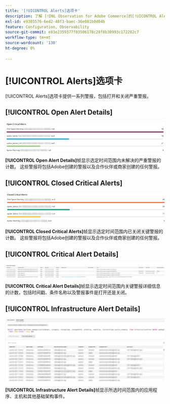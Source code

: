 ```yaml
---
title: '[!UICONTROL Alerts]选项卡'
description: 了解 [!DNL Observation for Adobe Commerce]的[!UICONTROL Alerts]选项卡。
exl-id: e9305576-6ed2-48f3-baec-36e081b0d04b
feature: Configuration, Observability
source-git-commit: e83e2359377f03506178c28f8b30993c172282c7
workflow-type: tm+mt
source-wordcount: '130'
ht-degree: 0%

---
```


# [!UICONTROL Alerts]选项卡

[!UICONTROL Alerts]选项卡提供一系列警报，包括打开和关闭严重警报。

## [!UICONTROL Open Alert Details]

![打开严重警报](../../assets/tools/observation-for-adobe-commerce/alerts-tab-1.jpg)

**[!UICONTROL Open Alert Details]**&#x200B;帧显示选定时间范围内未解决的严重警报的计数。 这些警报将包括Adobe创建的警报以及合作伙伴或商家创建的任何警报。

## [!UICONTROL Closed Critical Alerts]

![已关闭严重警报](../../assets/tools/observation-for-adobe-commerce/alerts-tab-2.jpg)

**[!UICONTROL Closed Critical Alerts]**&#x200B;帧显示选定时间范围内已关闭关键警报的计数。 这些警报将包括Adobe创建的警报以及合作伙伴或商家创建的任何警报。

## [!UICONTROL Critical Alert Details]

![严重警报详细信息](../../assets/tools/observation-for-adobe-commerce/alerts-tab-3.jpg)

**[!UICONTROL Critical Alert Details]**&#x200B;帧显示选定时间范围内关键警报详细信息的计数，包括时间戳、条件名称以及警报事件是打开还是关闭。

## [!UICONTROL Infrastructure Alert Details]

![基础结构警报详细信息](../../assets/tools/observation-for-adobe-commerce/alerts-tab-4.jpg)

**[!UICONTROL Infrastructure Alert Details]**&#x200B;帧显示所选时间范围内的应用程序、主机和其他基础架构事件。
